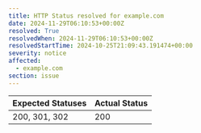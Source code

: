 ```yaml
---
title: HTTP Status resolved for example.com
date: 2024-11-29T06:10:53+00:00Z
resolved: True
resolvedWhen: 2024-11-29T06:10:53+00:00Z
resolvedStartTime: 2024-10-25T21:09:43.191474+00:00
severity: notice
affected:
  - example.com
section: issue
---
```


| Expected Statuses | Actual Status  |
|-------------------|----------------|
| 200, 301, 302 | 200 |
